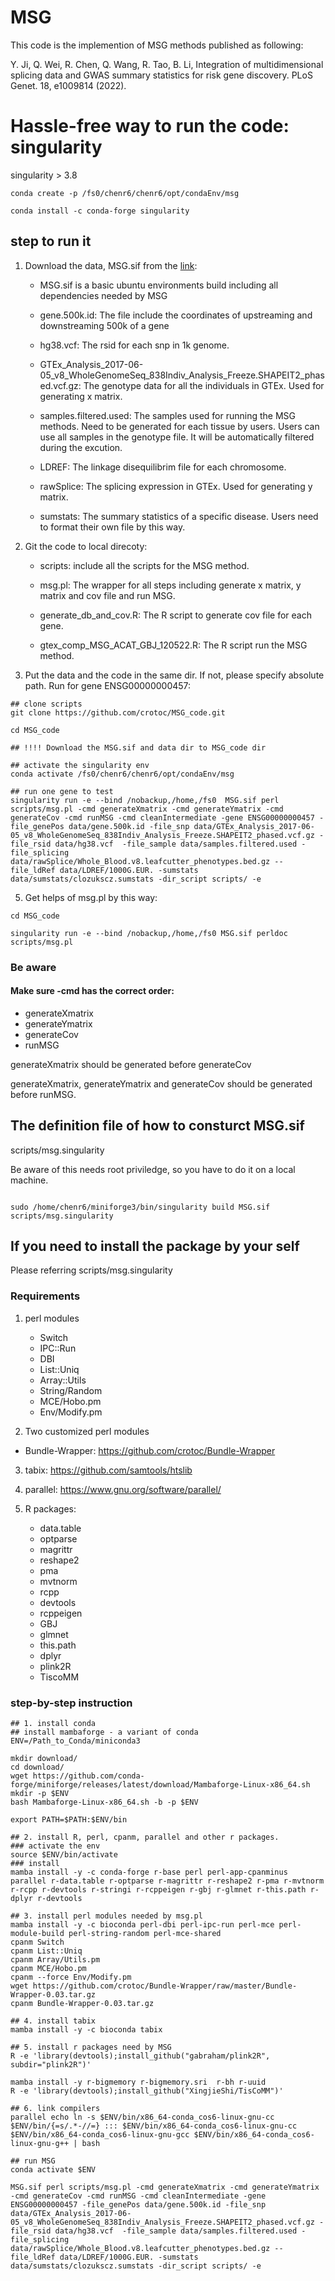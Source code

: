 # MSG

This code is the implemention of MSG methods published as following:

Y. Ji, Q. Wei, R. Chen, Q. Wang, R. Tao, B. Li, Integration of multidimensional splicing data and GWAS summary statistics for risk gene discovery. PLoS Genet. 18, e1009814 (2022).


# Hassle-free way to run the code: singularity

singularity > 3.8

```{bash}
conda create -p /fs0/chenr6/chenr6/opt/condaEnv/msg

conda install -c conda-forge singularity

```


## step to run it

1. Download the data, MSG.sif from the [link](https://www.dropbox.com/sh/cysiek3bbo8eo4r/AAAjoAhwHRkl0wnGIjie9Kv8a?dl=0):

	- MSG.sif is a basic ubuntu environments build including all dependencies needed by MSG

	- gene.500k.id: The file include the coordinates of upstreaming and downstreaming 500k of a gene

	- hg38.vcf: The rsid for each snp in 1k genome.

	- GTEx_Analysis_2017-06-05_v8_WholeGenomeSeq_838Indiv_Analysis_Freeze.SHAPEIT2_phased.vcf.gz: The genotype data for all the individuals in GTEx. Used for generating x matrix.

	- samples.filtered.used: The samples used for running the MSG methods. Need to be generated for each tissue by users. Users can use all samples in the genotype file. It will be automatically filtered during the excution.

	- LDREF: The linkage disequilibrim file for each chromosome.

	- rawSplice: The splicing expression in GTEx. Used for generating y matrix.

	- sumstats: The summary statistics of a specific disease. Users need to format their own file by this way. 
	

3. Git the code to local direcoty:

	- scripts: include all the scripts for the MSG method.

	- msg.pl: The wrapper for all steps including generate x matrix, y matrix and cov file and run MSG.

	- generate_db_and_cov.R: The R script to generate cov file for each gene.

	- gtex_comp_MSG_ACAT_GBJ_120522.R: The R script run the MSG method.


4. Put the data and the code in the same dir. If not, please specify absolute path. Run for gene ENSG00000000457:


```{bash}
## clone scripts
git clone https://github.com/crotoc/MSG_code.git

cd MSG_code

## !!!! Download the MSG.sif and data dir to MSG_code dir

## activate the singularity env
conda activate /fs0/chenr6/chenr6/opt/condaEnv/msg

## run one gene to test
singularity run -e --bind /nobackup,/home,/fs0  MSG.sif perl scripts/msg.pl -cmd generateXmatrix -cmd generateYmatrix -cmd generateCov -cmd runMSG -cmd cleanIntermediate -gene ENSG00000000457 -file_genePos data/gene.500k.id -file_snp data/GTEx_Analysis_2017-06-05_v8_WholeGenomeSeq_838Indiv_Analysis_Freeze.SHAPEIT2_phased.vcf.gz -file_rsid data/hg38.vcf  -file_sample data/samples.filtered.used -file_splicing data/rawSplice/Whole_Blood.v8.leafcutter_phenotypes.bed.gz --file_ldRef data/LDREF/1000G.EUR. -sumstats data/sumstats/clozukscz.sumstats -dir_script scripts/ -e
```

5. Get helps of msg.pl by this way:

```
cd MSG_code

singularity run -e --bind /nobackup,/home,/fs0 MSG.sif perldoc scripts/msg.pl 
```


### Be aware

#### Make sure -cmd has the correct order: 

- generateXmatrix
- generateYmatrix
- generateCov
- runMSG

generateXmatrix should be generated before generateCov

generateXmatrix, generateYmatrix and generateCov should be generated before runMSG.


## The definition file of how to consturct MSG.sif

scripts/msg.singularity

Be aware of this needs root priviledge, so you have to do it on a local machine.

```{bash, label = "", linewidth = 85, eval=opt$eval}

sudo /home/chenr6/miniforge3/bin/singularity build MSG.sif scripts/msg.singularity

```








## If you need to install the package by your self

Please referring scripts/msg.singularity


### Requirements

1. perl modules

	- Switch
	- IPC::Run
	- DBI
	- List::Uniq
	- Array::Utils
	- String/Random
	- MCE/Hobo.pm
	- Env/Modify.pm

2. Two customized perl modules
	
- Bundle-Wrapper: https://github.com/crotoc/Bundle-Wrapper

3. tabix: https://github.com/samtools/htslib

4. parallel: https://www.gnu.org/software/parallel/

5. R packages:

	- data.table
	- optparse
	- magrittr
	- reshape2
	- pma
	- mvtnorm
	- rcpp
	- devtools
	- rcppeigen
	- GBJ
	- glmnet
	- this.path
	- dplyr
	- plink2R
	- TiscoMM


### step-by-step instruction

```{bash, label = "", linewidth = 85, eval=opt$eval}
## 1. install conda
## install mambaforge - a variant of conda
ENV=/Path_to_Conda/miniconda3

mkdir download/
cd download/
wget https://github.com/conda-forge/miniforge/releases/latest/download/Mambaforge-Linux-x86_64.sh
mkdir -p $ENV
bash Mambaforge-Linux-x86_64.sh -b -p $ENV

export PATH=$PATH:$ENV/bin

## 2. install R, perl, cpanm, parallel and other r packages.
### activate the env
source $ENV/bin/activate
### install
mamba install -y -c conda-forge r-base perl perl-app-cpanminus parallel r-data.table r-optparse r-magrittr r-reshape2 r-pma r-mvtnorm  r-rcpp r-devtools r-stringi r-rcppeigen r-gbj r-glmnet r-this.path r-dplyr r-devtools

## 3. install perl modules needed by msg.pl
mamba install -y -c bioconda perl-dbi perl-ipc-run perl-mce perl-module-build perl-string-random perl-mce-shared
cpanm Switch
cpanm List::Uniq
cpanm Array/Utils.pm
cpanm MCE/Hobo.pm
cpanm --force Env/Modify.pm
wget https://github.com/crotoc/Bundle-Wrapper/raw/master/Bundle-Wrapper-0.03.tar.gz
cpanm Bundle-Wrapper-0.03.tar.gz

## 4. install tabix
mamba install -y -c bioconda tabix

## 5. install r packages need by MSG
R -e 'library(devtools);install_github("gabraham/plink2R", subdir="plink2R")'

mamba install -y r-bigmemory r-bigmemory.sri  r-bh r-uuid
R -e 'library(devtools);install_github("XingjieShi/TisCoMM")'

## 6. link compilers
parallel echo ln -s $ENV/bin/x86_64-conda_cos6-linux-gnu-cc $ENV/bin/{=s/.*-//=} ::: $ENV/bin/x86_64-conda_cos6-linux-gnu-cc $ENV/bin/x86_64-conda_cos6-linux-gnu-gcc $ENV/bin/x86_64-conda_cos6-linux-gnu-g++ | bash

## run MSG
conda activate $ENV

MSG.sif perl scripts/msg.pl -cmd generateXmatrix -cmd generateYmatrix -cmd generateCov -cmd runMSG -cmd cleanIntermediate -gene ENSG00000000457 -file_genePos data/gene.500k.id -file_snp data/GTEx_Analysis_2017-06-05_v8_WholeGenomeSeq_838Indiv_Analysis_Freeze.SHAPEIT2_phased.vcf.gz -file_rsid data/hg38.vcf  -file_sample data/samples.filtered.used -file_splicing data/rawSplice/Whole_Blood.v8.leafcutter_phenotypes.bed.gz --file_ldRef data/LDREF/1000G.EUR. -sumstats data/sumstats/clozukscz.sumstats -dir_script scripts/ -e
```





